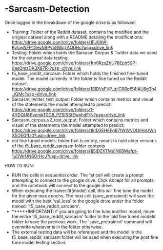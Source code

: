# -Sarcasm-Detection

Once logged in the breakdown of the google drive is as followed:
- Training: Folder of the Reddit dataset, contains the modified and the original dataset along with a README detailing the modifications: https://drive.google.com/drive/folders/1FJ08W-KytoyNFP1GevN9PybRWqzAQDHc?usp=drive_link
- Testing: Folder which holds the Sarcasm Corpus & Twitter data we used for the external data testing: https://drive.google.com/drive/folders/1tn0RzsZhU78Epb5SP-9asOmzDK3X87R-?usp=drive_link
- t5_base_reddit_sarcasm: Folder which holds the finished fine-tuned model. The model currently in the folder is fine tuned on the Reddit dataset. https://drive.google.com/drive/folders/1SIDVsFVP_zjiCRRof54iAU6g3h4_iQMc?usp=drive_link
- Sarcasm_twitter_test_output: Folder which contains metrics and visual of the statements the model attempted to predict: https://drive.google.com/drive/folders/1-4YDQU8PvomkT0D8_PZSISStEwphdFrN?usp=drive_link
- Sarcasm_corpus_v2_test_output: Folder which contains metrics and visual of the statements the model attempted to predict: https://drive.google.com/drive/folders/1ktD3EHEFgB7tWWVOUIHoUWhX5OEGfLl0?usp=drive_link
- old fine tuned models: folder that is empty, meant to hold older versions of the t5_base_reddit_sarcasm folder contents https://drive.google.com/drive/folders/1j5lDZXTMdlN6BWsfpt-1uDWrUN6OrHcJ?usp=drive_link

HOW TO RUN:
- RUN the cells in sequential order. The 1st cell will create a prompt attempting to connect to the google drive. Click Accept for all prompts and the notebook will connect to the google drive. 
- When executing the trainer.fit(model) cell, this will fine tune the model for the given max epochs. The next cell (save_pretrained) will save the model with the best 'val_loss' to the google drive under the folder named: 't5_base_reddit_sarcasm'.
-   ******IMPORTANT: if you are going to fine tune another model, move the entire 't5_base_reddit_sarcasm' folder to the 'old fine tuned models' folder to save the previous work. The 'save_pretrained' command will overwrite whatever is in the folder otherwise.
-   The external testing data will be referenced and the model in the t5_base_reddit_sarcasm folder will be used when executing the post fine tune model testing section.
